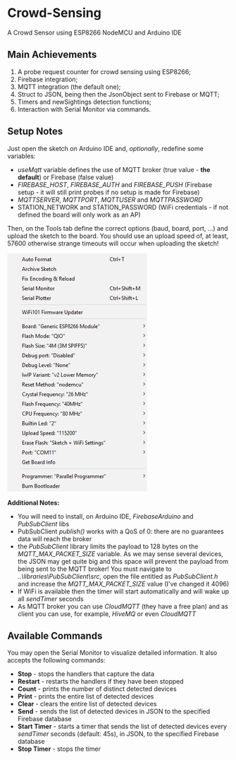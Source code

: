 # Crowd-Sensing
A Crowd Sensor using ESP8266 NodeMCU and Arduino IDE

## Main Achievements
1. A probe request counter for crowd sensing using ESP8266;
2. Firebase integration;
3. MQTT integration (the default one);
4. Struct to JSON, being then the JsonObject sent to Firebase or MQTT;
5. Timers and newSightings detection functions;
6. Interaction with Serial Monitor via commands.

## Setup Notes
Just open the sketch on Arduino IDE and, <i>optionally</i>, redefine some variables:
- <i>useMqtt</i> variable defines the use of MQTT broker (true value - <b>the default</b>) or Firebase (false value)
- <i>FIREBASE_HOST</i>, <i>FIREBASE_AUTH</i> and <i>FIREBASE_PUSH</i> (Firebase setup - it will still print probes if no setup is made for Firebase)
- <i>MQTTSERVER</i>, <i>MQTTPORT</i>, <i>MQTTUSER</i> and <i>MQTTPASSWORD</i>
- STATION_NETWORK and STATION_PASSWORD (WiFi credentials - if not defined the board will only work as an AP)

Then, on the Tools tab define the correct options (baud, board, port, ...) and upload the sketch to the board. You should use an upload speed of, at least, 57600 otherwise strange timeouts will occur when uploading the sketch!  

![alt text](screenshots/ESP8266ModuleConfigurationArduinoIDE.png "Configuration data on the Tools tab")  

<b>Additional Notes:</b>
- You will need to install, on Arduino IDE, <i>FirebaseArduino</i> and <i>PubSubClient</i> libs
- PubSubClient <i>publish()</i> works with a QoS of 0: there are no guarantees data will reach the broker
- the <i>PubSubClient</i> library limits the payload to 128 bytes on the <i>MQTT_MAX_PACKET_SIZE</i> variable. As we may sense several devices, the JSON may get quite big and this space will prevent the payload from being sent to the MQTT broker! You must navigate to <i>..\libraries\PubSubClient\src</i>, open the file entitled as <i>PubSubClient.h</i> and increase the <i>MQTT_MAX_PACKET_SIZE</i> value (I've changed it 4096)
- If WiFi is available then the timer will start automatically and will wake up all <i>sendTimer</i> seconds
- As MQTT broker you can use <i>CloudMQTT</i> (they have a free plan) and as client you can use, for example, <i>HiveMQ</i> or even <i>CloudMQTT</i>

## Available Commands
You may open the Serial Monitor to visualize detailed information. 
It also accepts the following commands:
- <b>Stop</b> - stops the handlers that capture the data
- <b>Restart</b> - restarts the handlers if they have been stopped
- <b>Count</b> - prints the number of distinct detected devices
- <b>Print</b> - prints the entire list of detected devices
- <b>Clear</b> - clears the entire list of detected devices
- <b>Send</b> - sends the list of detected devices in JSON to the specified Firebase database
- <b>Start Timer</b> - starts a timer that sends the list of detected devices every <i>sendTimer</i> seconds (default: 45s), in JSON, to the specified Firebase database
- <b>Stop Timer</b> - stops the timer
